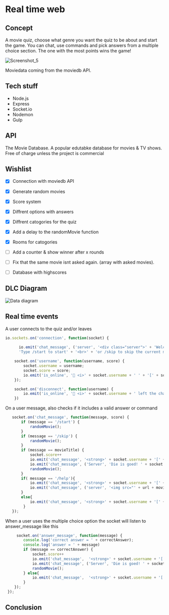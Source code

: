 # Real time web
## Concept
A movie quiz, choose what genre you want the quiz to be about and start the game. You can chat, use commands and pick answers from a multiple choice section. The one with the most points wins the game!

![Screenshot_5](https://user-images.githubusercontent.com/43336468/80961185-afe41900-8e0a-11ea-982e-c97727ecc967.png)


Moviedata coming from the moviedb API.

## Tech stuff
- Node.js
- Express
- Socket.io
- Nodemon
- Gulp

## API
The Movie Database.
A popular edutabke database for movies & TV shows.
Free of charge unless the project is commercial


## Wishlist 
- [x] Connection with moviedb API 
- [x] Generate random movies
- [x] Score system
- [x] Diffrent options with answers
- [x] Diffrent catogories for the quiz
- [x] Add a delay to the randomMovie function 
- [x] Rooms for catogories
- [ ] Add a counter & show winner after x rounds
- [ ] Fix that the same movie isnt asked again. (array with asked movies).
- [ ] Database with highscores


## DLC Diagram
![Data diagram](https://user-images.githubusercontent.com/43336468/80961347-0fdabf80-8e0b-11ea-93b7-fb6bfef64f9d.jpg)


## Real time events

A user connects to the quiz and/or leaves

```js
io.sockets.on('connection', function(socket) {
   
      io.emit('chat_message', ('server', '<div class="server">' + 'Welcome to real time chat!' + "<br>" + '<strong>' + 'Type /help to get a hint' + '<br>' +
      'Type /start to start' + '<br>' + 'or /skip to skip the current movie' + '</div>'));

    socket.on('username', function(username, score) {
        socket.username = username;
        socket.score = score;
        io.emit('is_online', '🔵 <i>' + socket.username + ' ' + '[' + socket.score + ']' + ' joined the chat..</i>');
    });

    socket.on('disconnect', function(username) {
        io.emit('is_online', '🔴 <i>' + socket.username + ' left the chat..</i>');
    })  
```
  
 On a user message, also checks if it includes a valid answer or command
 
 ```js
    socket.on('chat_message', function(message, score) {
        if (message == '/start') {
            randomMovie();
        }
        if (message == '/skip') {
            randomMovie();
        }
        if (message == movieTitle) {
            socket.score++
            io.emit('chat_message', '<strong>' + socket.username + '[' + socket.score + ']' + '</strong>: ' + message);
            io.emit('chat_message', ('Server', 'Die is goed! ' + socket.username + ' +1'));
            randomMovie();
        }
        if( message == '/help'){
            io.emit('chat_message', '<strong>' + socket.username + '[' + socket.score + ']' + '</strong>: ' + message);
            io.emit('chat_message', ('server', '<img src="' + url + movieHint + '">'));
        }
        else{
            io.emit('chat_message', '<strong>' + socket.username + '[' + socket.score + ']' + '</strong>: ' + message);
         }
    }); 
 ```
       
   When a user uses the multiple choice option the socket will listen to answer_message like this
```js
     socket.on('answer_message', function(message) {
        console.log('correct answer = ' + correctAnswer);
        console.log('answer = ' + message)
        if (message == correctAnswer) {
            socket.score++
            io.emit('chat_message',  '<strong>' + socket.username + '[' + socket.score + ']' + '</strong>: ' + message + ' is goed!'); 
            io.emit('chat_message', ('Server', 'Die is goed! ' + socket.username + ' +1'));
            randomMovie();
        } else{
            io.emit('chat_message',  '<strong>' + socket.username + '[' + socket.score + ']' + '</strong>: ' + message + ' is fout!'); 
        }
    });
 });  
```

## Conclusion



